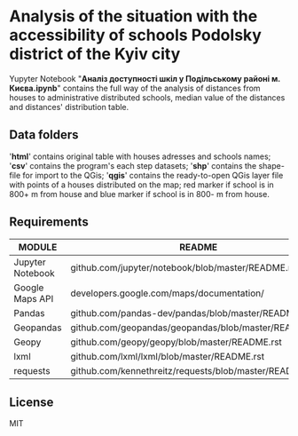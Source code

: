 # Analysis of the situation with the accessibility of schools Podolsky district of the Kyiv city

Yupyter Notebook "**Аналіз доступності шкіл у Подільському районі м. Києва.ipynb**" contains the full way of the analysis of distances from houses to administrative distributed schools, median value of the distances and distances' distribution table. 

Data folders
----
'**html**' contains original table with houses adresses and schools names;
'**csv**' contains the program's each step datasets;
'**shp**' contains the shape-file for import to the QGis;
'**qgis**' contains the ready-to-open QGis layer file with points of a houses distributed on the map; red marker if school is in 800+ m from house and blue marker if school is in 800- m from house.

Requirements
----
| MODULE | README |
| ------ | ------ |
| Jupyter Notebook | github.com/jupyter/notebook/blob/master/README.md |
| Google Maps API | developers.google.com/maps/documentation/ |
| Pandas | github.com/pandas-dev/pandas/blob/master/README.md |
| Geopandas | github.com/geopandas/geopandas/blob/master/README.md |
| Geopy | github.com/geopy/geopy/blob/master/README.rst |
| lxml | github.com/lxml/lxml/blob/master/README.rst |
| requests | github.com/kennethreitz/requests/blob/master/README.md |

License
----
MIT

